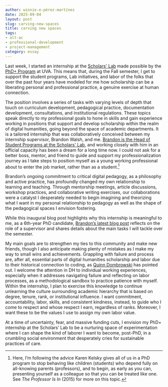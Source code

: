 ```yaml
---
author: winnie-e-pérez-martínez
date: 2025-09-04
layout: post
slug: carving-new-spaces
title: carving new spaces
tags:
- alt-ac
- professional-development
- project-management
category: essay
---
```


Last week, I started an internship at the [Scholars' Lab](https://scholarslab.lib.virginia.edu/) made possible by the [PhD+ Program](https://phdplus.virginia.edu/) at UVA. This means that, during the Fall semester, I get to support the student programs, Lab initiatives, and labor of the folks that over the past four years have modeled for me how scholarship can be a liberating personal and professional practice, a genuine exercise at human connection. 

The position involves a series of tasks with varying levels of depth that touch on curriculum development, pedagogical practice, documentation development, consultations, and institutional regulations. These topics speak directly to my professional goals to hone in skills and gain experience working in positions that support and develop scholarship within the realm of digital humanities, going beyond the space of academic departments. It is a tailored internship that was collaboratively conceived between my internship supervisor, Brandon Walsh, and me. [Brandon is the Head of Student Programs at the Scholars' Lab](https://scholarslab.lib.virginia.edu/people/brandon-walsh//), and working closely with him in an official capacity has been a dream for a long time now. I could not ask for a better boss, mentor, and friend to guide and support my professionalization journey as I take steps to position myself as a young working professional about to enter the job market, rather than as a student.[^1] 

Brandon’s ongoing commitment to critical digital pedagogy, as a philosophy and active practice, has profoundly changed my own relationship to learning and teaching. Through mentorship meetings, article discussions, workshop practices, and collaborative writing exercises, our collaborations were a catalyst I desperately needed to begin imagining and theorizing what I want in my personal relationship to pedagogy as well as the shape of the pedagogical spaces I envision fostering.

While this inaugural blog post highlights why this internship is meaningful to me, as a 6th-year PhD candidate, [Brandon’s latest blog post](https://scholarslab.lib.virginia.edu/blog/planning-for-an-intern/) reflects on the role of a supervisor and shares details about the main tasks I will tackle over the semester. 

My main goals are to strengthen my ties to this community and make new friends, though I also anticipate making plenty of mistakes as I make my way to small wins and achievements. Grappling with failure and process are, after all, essential parts of digital humanities scholarship and labor due to their historical connection to coding, as [Quinn Dombrowski](https://quinndombrowski.com/blog/2019/01/30/towards-taxonomy-failure/) has pointed out. I welcome the attention in DH to individual working experiences, especially when it addresses navigating failure and reflecting on labor processes, as a methodological sandbox to practice patience with myself. Within the internship, I plan to exercise this knowledge to continue unlearning the culture surrounding academic hierarchy that is based on degree, tenure, rank, or institutional influence. I want commitment, accountability, labor, skills, and consistent kindness, instead, to guide who I come to respect and whose respect I earn, regardless of ranks. Moreover, I want these to be the values I use to assign my own labor value. 

At a time of uncertainty, fear, and massive funding cuts, I envision my PhD+ internship at the Scholars’ Lab to be a nurturing space of experimentation where I can shape the kind of laborer I want to become, post-PhD, in a crumbling social environment that desperately cries for sustainable practices of care.  

[^1]:  Here, I’m following the advice Karen Kelsky gives all of us in a PhD program to stop behaving like children (students) who depend fully on all-knowing parents (professors), and to begin, as early as you can, presenting yourself as a colleague so that you can be treated like one. See *The Professor Is In* (2015) for more on this topic. 

